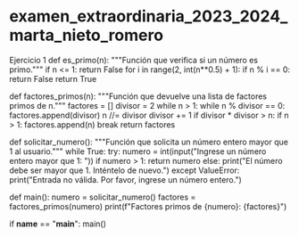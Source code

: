 # examen_extraordinaria_2023_2024_marta_nieto_romero
Ejercicio 1
def es_primo(n):
    """Función que verifica si un número es primo."""
    if n <= 1:
        return False
    for i in range(2, int(n**0.5) + 1):
        if n % i == 0:
            return False
    return True

def factores_primos(n):
    """Función que devuelve una lista de factores primos de n."""
    factores = []
    divisor = 2
    while n > 1:
        while n % divisor == 0:
            factores.append(divisor)
            n //= divisor
        divisor += 1
        if divisor * divisor > n:
            if n > 1:
                factores.append(n)
                break
    return factores

def solicitar_numero():
    """Función que solicita un número entero mayor que 1 al usuario."""
    while True:
        try:
            numero = int(input("Ingrese un número entero mayor que 1: "))
            if numero > 1:
                return numero
            else:
                print("El número debe ser mayor que 1. Inténtelo de nuevo.")
        except ValueError:
            print("Entrada no válida. Por favor, ingrese un número entero.")

def main():
    numero = solicitar_numero()
    factores = factores_primos(numero)
    print(f"Factores primos de {numero}: {factores}")

if __name__ == "__main__":
    main()

